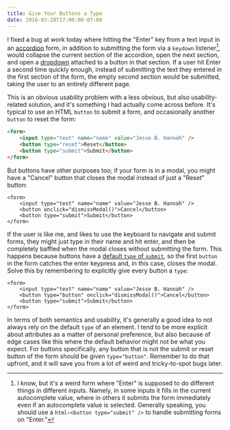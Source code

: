 ```yaml
---
title: Give Your Buttons a Type
date: 2016-03-28T17:06:00-07:00
---
```


I fixed a bug at work today where hitting the "Enter" key from a text input in
an [accordion][] form, in addition to submitting the form via a `keydown`
listener[^kd], would collapse the current section of the accordion, open the
next section, and open a [dropdown][] attached to a button in that section. If a
user hit Enter a second time quickly enough, instead of submitting the text they
entered in the first section of the form, the empty second section would be
submitted, taking the user to an entirely different page.

This is an obvious usability problem with a less obvious, but also
usability-related solution, and it's something I had actually come across
before. It's typical to use an HTML `button` to submit a form, and occasionally
another `button` to reset the form:

```html
<form>
    <input type="text" name="name" value="Jesse B. Hannah" />
    <button type="reset">Reset</button>
    <button type="submit">Submit</button>
</form>
```

But buttons have other purposes too; if your form is in a modal, you might have
a "Cancel" button that closes the modal instead of just a "Reset" button:

```html{3}
<form>
    <input type="text" name="name" value="Jesse B. Hannah" />
    <button onclick="dismissModal()">Cancel</button>
    <button type="submit">Submit</button>
</form>
```

If the user is like me, and likes to use the keyboard to navigate and submit
forms, they might just type in their name and hit enter, and then be completely
baffled when the modal closes without submitting the form. This happens because
buttons have a [default `type` of `submit`][], so the first `button` in the form
catches the enter keypress and, in this case, closes the modal. Solve this by
remembering to explicitly give every button a `type`:

```html{3}
<form>
    <input type="text" name="name" value="Jesse B. Hannah" />
    <button type="button" onclick="dismissModal()">Cancel</button>
    <button type="submit">Submit</button>
</form>
```

In terms of both semantics and usability, it's generally a good idea to not
always rely on the default `type` of an element. I tend to be more explicit
about attributes as a matter of personal preference, but also because of edge
cases like this where the default behavior might not be what you expect. For
buttons specifically, any button that is not the submit or reset button of the
form should be given `type="button"`. Remember to do that upfront, and it will
save you from a lot of weird and tricky-to-spot bugs later.

[^kd]:

    I know, but it's a weird form where "Enter" is supposed to do different
    things in different inputs. Namely, in some inputs it fills in the current
    autocomplete value, where in others it submits the form immediately even if
    an autocomplete value is selected. Generally speaking, you should use a
    `html›<button type="submit" />` to handle submitting forms on "Enter."

[accordion]: http://angular-ui.github.io/bootstrap/#/accordion
[dropdown]: http://angular-ui.github.io/bootstrap/#/dropdown
[default `type` of `submit`]: https://developer.mozilla.org/en-US/docs/Web/HTML/Element/button#attr-type
